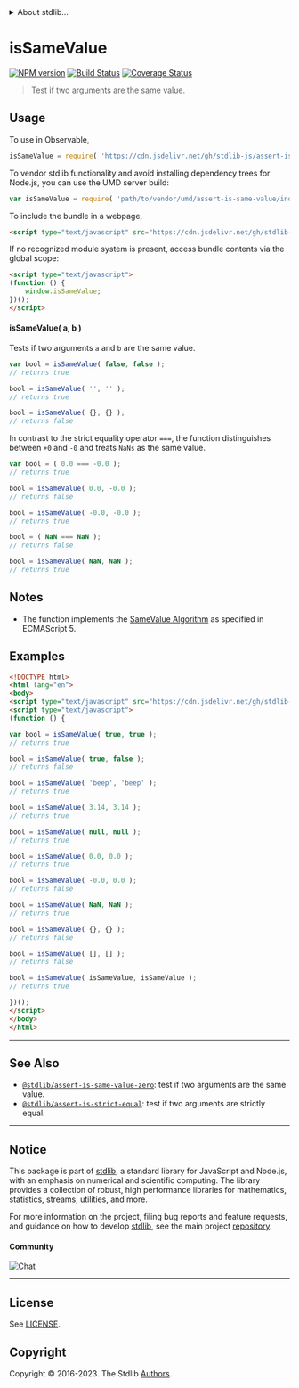 <!--

@license Apache-2.0

Copyright (c) 2018 The Stdlib Authors.

Licensed under the Apache License, Version 2.0 (the "License");
you may not use this file except in compliance with the License.
You may obtain a copy of the License at

   http://www.apache.org/licenses/LICENSE-2.0

Unless required by applicable law or agreed to in writing, software
distributed under the License is distributed on an "AS IS" BASIS,
WITHOUT WARRANTIES OR CONDITIONS OF ANY KIND, either express or implied.
See the License for the specific language governing permissions and
limitations under the License.

-->


<details>
  <summary>
    About stdlib...
  </summary>
  <p>We believe in a future in which the web is a preferred environment for numerical computation. To help realize this future, we've built stdlib. stdlib is a standard library, with an emphasis on numerical and scientific computation, written in JavaScript (and C) for execution in browsers and in Node.js.</p>
  <p>The library is fully decomposable, being architected in such a way that you can swap out and mix and match APIs and functionality to cater to your exact preferences and use cases.</p>
  <p>When you use stdlib, you can be absolutely certain that you are using the most thorough, rigorous, well-written, studied, documented, tested, measured, and high-quality code out there.</p>
  <p>To join us in bringing numerical computing to the web, get started by checking us out on <a href="https://github.com/stdlib-js/stdlib">GitHub</a>, and please consider <a href="https://opencollective.com/stdlib">financially supporting stdlib</a>. We greatly appreciate your continued support!</p>
</details>

# isSameValue

[![NPM version][npm-image]][npm-url] [![Build Status][test-image]][test-url] [![Coverage Status][coverage-image]][coverage-url] <!-- [![dependencies][dependencies-image]][dependencies-url] -->

> Test if two arguments are the same value.



<section class="usage">

## Usage

To use in Observable,

```javascript
isSameValue = require( 'https://cdn.jsdelivr.net/gh/stdlib-js/assert-is-same-value@umd/browser.js' )
```

To vendor stdlib functionality and avoid installing dependency trees for Node.js, you can use the UMD server build:

```javascript
var isSameValue = require( 'path/to/vendor/umd/assert-is-same-value/index.js' )
```

To include the bundle in a webpage,

```html
<script type="text/javascript" src="https://cdn.jsdelivr.net/gh/stdlib-js/assert-is-same-value@umd/browser.js"></script>
```

If no recognized module system is present, access bundle contents via the global scope:

```html
<script type="text/javascript">
(function () {
    window.isSameValue;
})();
</script>
```

#### isSameValue( a, b )

Tests if two arguments `a` and `b` are the same value.

```javascript
var bool = isSameValue( false, false );
// returns true

bool = isSameValue( '', '' );
// returns true

bool = isSameValue( {}, {} );
// returns false
```

In contrast to the strict equality operator `===`, the function distinguishes between `+0` and `-0` and treats `NaNs` as the same value.

<!-- eslint-disable no-compare-neg-zero, use-isnan -->

```javascript
var bool = ( 0.0 === -0.0 );
// returns true

bool = isSameValue( 0.0, -0.0 );
// returns false

bool = isSameValue( -0.0, -0.0 );
// returns true

bool = ( NaN === NaN );
// returns false

bool = isSameValue( NaN, NaN );
// returns true
```

</section>

<!-- /.usage -->

<section class="notes">

## Notes

-   The function implements the [SameValue Algorithm][ecma-262-same-value-algorithm] as specified in ECMAScript 5.

</section>

<!-- /.notes -->

<section class="examples">

## Examples

<!-- eslint no-undef: "error" -->

```html
<!DOCTYPE html>
<html lang="en">
<body>
<script type="text/javascript" src="https://cdn.jsdelivr.net/gh/stdlib-js/assert-is-same-value@umd/browser.js"></script>
<script type="text/javascript">
(function () {

var bool = isSameValue( true, true );
// returns true

bool = isSameValue( true, false );
// returns false

bool = isSameValue( 'beep', 'beep' );
// returns true

bool = isSameValue( 3.14, 3.14 );
// returns true

bool = isSameValue( null, null );
// returns true

bool = isSameValue( 0.0, 0.0 );
// returns true

bool = isSameValue( -0.0, 0.0 );
// returns false

bool = isSameValue( NaN, NaN );
// returns true

bool = isSameValue( {}, {} );
// returns false

bool = isSameValue( [], [] );
// returns false

bool = isSameValue( isSameValue, isSameValue );
// returns true

})();
</script>
</body>
</html>
```

</section>

<!-- /.examples -->

<!-- Section for related `stdlib` packages. Do not manually edit this section, as it is automatically populated. -->

<section class="related">

* * *

## See Also

-   <span class="package-name">[`@stdlib/assert-is-same-value-zero`][@stdlib/assert/is-same-value-zero]</span><span class="delimiter">: </span><span class="description">test if two arguments are the same value.</span>
-   <span class="package-name">[`@stdlib/assert-is-strict-equal`][@stdlib/assert/is-strict-equal]</span><span class="delimiter">: </span><span class="description">test if two arguments are strictly equal.</span>

</section>

<!-- /.related -->

<!-- Section for all links. Make sure to keep an empty line after the `section` element and another before the `/section` close. -->


<section class="main-repo" >

* * *

## Notice

This package is part of [stdlib][stdlib], a standard library for JavaScript and Node.js, with an emphasis on numerical and scientific computing. The library provides a collection of robust, high performance libraries for mathematics, statistics, streams, utilities, and more.

For more information on the project, filing bug reports and feature requests, and guidance on how to develop [stdlib][stdlib], see the main project [repository][stdlib].

#### Community

[![Chat][chat-image]][chat-url]

---

## License

See [LICENSE][stdlib-license].


## Copyright

Copyright &copy; 2016-2023. The Stdlib [Authors][stdlib-authors].

</section>

<!-- /.stdlib -->

<!-- Section for all links. Make sure to keep an empty line after the `section` element and another before the `/section` close. -->

<section class="links">

[npm-image]: http://img.shields.io/npm/v/@stdlib/assert-is-same-value.svg
[npm-url]: https://npmjs.org/package/@stdlib/assert-is-same-value

[test-image]: https://github.com/stdlib-js/assert-is-same-value/actions/workflows/test.yml/badge.svg?branch=v0.1.0
[test-url]: https://github.com/stdlib-js/assert-is-same-value/actions/workflows/test.yml?query=branch:v0.1.0

[coverage-image]: https://img.shields.io/codecov/c/github/stdlib-js/assert-is-same-value/main.svg
[coverage-url]: https://codecov.io/github/stdlib-js/assert-is-same-value?branch=main

<!--

[dependencies-image]: https://img.shields.io/david/stdlib-js/assert-is-same-value.svg
[dependencies-url]: https://david-dm.org/stdlib-js/assert-is-same-value/main

-->

[chat-image]: https://img.shields.io/gitter/room/stdlib-js/stdlib.svg
[chat-url]: https://app.gitter.im/#/room/#stdlib-js_stdlib:gitter.im

[stdlib]: https://github.com/stdlib-js/stdlib

[stdlib-authors]: https://github.com/stdlib-js/stdlib/graphs/contributors

[umd]: https://github.com/umdjs/umd
[es-module]: https://developer.mozilla.org/en-US/docs/Web/JavaScript/Guide/Modules

[deno-url]: https://github.com/stdlib-js/assert-is-same-value/tree/deno
[umd-url]: https://github.com/stdlib-js/assert-is-same-value/tree/umd
[esm-url]: https://github.com/stdlib-js/assert-is-same-value/tree/esm
[branches-url]: https://github.com/stdlib-js/assert-is-same-value/blob/main/branches.md

[stdlib-license]: https://raw.githubusercontent.com/stdlib-js/assert-is-same-value/main/LICENSE

[ecma-262-same-value-algorithm]: http://ecma-international.org/ecma-262/5.1/#sec-9.12

<!-- <related-links> -->

[@stdlib/assert/is-same-value-zero]: https://github.com/stdlib-js/assert-is-same-value-zero/tree/umd

[@stdlib/assert/is-strict-equal]: https://github.com/stdlib-js/assert-is-strict-equal/tree/umd

<!-- </related-links> -->

</section>

<!-- /.links -->
